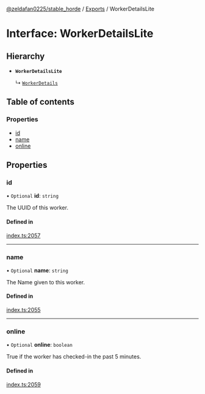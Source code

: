 [@zeldafan0225/stable_horde](../modules.md) / [Exports](../modules.md) / WorkerDetailsLite

# Interface: WorkerDetailsLite

## Hierarchy

- **`WorkerDetailsLite`**

  ↳ [`WorkerDetails`](WorkerDetails.md)

## Table of contents

### Properties

- [id](WorkerDetailsLite.md#id)
- [name](WorkerDetailsLite.md#name)
- [online](WorkerDetailsLite.md#online)

## Properties

### id

• `Optional` **id**: `string`

The UUID of this worker.

#### Defined in

[index.ts:2057](https://github.com/ZeldaFan0225/stable_horde/blob/bf3b9d2/index.ts#L2057)

___

### name

• `Optional` **name**: `string`

The Name given to this worker.

#### Defined in

[index.ts:2055](https://github.com/ZeldaFan0225/stable_horde/blob/bf3b9d2/index.ts#L2055)

___

### online

• `Optional` **online**: `boolean`

True if the worker has checked-in the past 5 minutes.

#### Defined in

[index.ts:2059](https://github.com/ZeldaFan0225/stable_horde/blob/bf3b9d2/index.ts#L2059)
